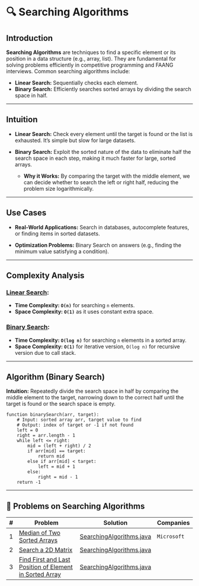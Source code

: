 # 🔍 Searching Algorithms

## Introduction

**Searching Algorithms** are techniques to find a specific element or its position in a data structure (e.g., array,
list). They are fundamental for solving problems efficiently in competitive programming and FAANG interviews. Common
searching algorithms include:

* **Linear Search:** Sequentially checks each element.
* **Binary Search:** Efficiently searches sorted arrays by dividing the search space in half.

---

## Intuition

- **Linear Search:** Check every element until the target is found or the list is exhausted. It’s simple but slow for
  large
  datasets.

- **Binary Search:** Exploit the sorted nature of the data to eliminate half the search space in each step, making it
  much
  faster for large, sorted arrays.
    - **Why it Works:** By comparing the target with the middle element, we can decide whether to search the left or
      right half,
      reducing the problem size logarithmically.

---

## Use Cases

- **Real-World Applications:** Search in databases, autocomplete features, or finding items in sorted datasets.

- **Optimization Problems:** Binary Search on answers (e.g., finding the minimum value satisfying a condition).

---

## Complexity Analysis

### [Linear Search](./SearchingAlgorithms.java):

- **Time Complexity: `O(n)`** for searching `n` elements.
- **Space Complexity: `O(1)`** as it uses constant extra space.

### [Binary Search](./SearchingAlgorithms.java):

- **Time Complexity: `O(log n)`** for searching `n` elements in a sorted array.
- **Space Complexity: `O(1)`** for iterative version, `O(log n)` for recursive version due to call stack.

---

## Algorithm (Binary Search)

**Intuition:** Repeatedly divide the search space in half by comparing the middle element to the target, narrowing down
to
the correct half until the target is found or the search space is empty.

```
function binarySearch(arr, target):
    # Input: sorted array arr, target value to find
    # Output: index of target or -1 if not found
    left = 0
    right = arr.length - 1
    while left <= right:
        mid = (left + right) / 2
        if arr[mid] == target:
            return mid
        else if arr[mid] < target:
            left = mid + 1
        else:
            right = mid - 1
    return -1
```

---

## 🧪 Problems on Searching Algorithms

| # | Problem                                                                                                                                                       | Solution                                               | Companies   |
|---|---------------------------------------------------------------------------------------------------------------------------------------------------------------|--------------------------------------------------------|-------------|
| 1 | [Median of Two Sorted Arrays](https://leetcode.com/problems/median-of-two-sorted-arrays/description/)                                                         | [SearchingAlgorithms.java](./SearchingAlgorithms.java) | `Microsoft` |
| 2 | [Search a 2D Matrix](https://leetcode.com/problems/search-a-2d-matrix/description/)                                                                           | [SearchingAlgorithms.java](./SearchingAlgorithms.java) |             |
| 3 | [Find First and Last Position of Element in Sorted Array](https://leetcode.com/problems/find-first-and-last-position-of-element-in-sorted-array/description/) | [SearchingAlgorithms.java](./SearchingAlgorithms.java) |             |